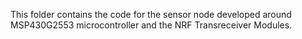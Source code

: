 This folder contains the code for the sensor node developed around MSP430G2553 microcontroller and the NRF Transreceiver Modules.
